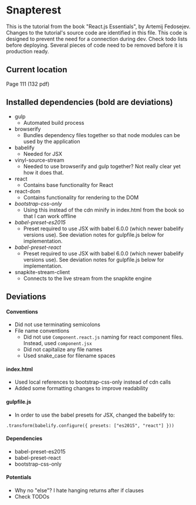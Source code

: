 # Snapterest

This is the tutorial from the book "React.js Essentials", by Artemij Fedosejev. Changes to the tutorial's source code are identified in this file. This code is designed to prevent the need for a connection during dev.  Check todo lists before deploying. Several pieces of code need to be removed before it is production ready.

## Current location

Page 111 (132 pdf)

## Installed dependencies (bold are deviations)

- gulp
  - Automated build process
- browserify
  - Bundles dependency files together so that node modules can be used by the application
- babelify
  - Needed for JSX
- vinyl-source-stream
  - Needed to use browserify and gulp together? Not really clear yet how it does that.
- react
  - Contains base functionality for React
- react-dom
  - Contains functionality for rendering to the DOM
- *bootstrap-css-only*
  - Using this instead of the cdn minify in index.html from the book so that I can work offline
- *babel-preset-es2015*
  - Preset required to use JSX with babel 6.0.0 (which newer babelify versions use). See deviation notes for gulpfile.js below for implementation.
- *babel-preset-react*
  - Preset required to use JSX with babel 6.0.0 (which newer babelify versions use). See deviation notes for gulpfile.js below for implementation.
- snapkite-stream-client
  - Connects to the live stream from the snapkite engine

## Deviations

#### Conventions

- Did not use terminating semicolons
- File name conventions
  - Did not use `Component.react.js` naming for react component files. Instead, used `component.jsx`
  - Did not capitalize any file names
  - Used snake_case for filename spaces

#### index.html

- Used local references to bootstrap-css-only instead of cdn calls
- Added some formatting changes to improve readability

#### gulpfile.js

- In order to use the babel presets for JSX, changed the babelify to:
```
.transform(babelify.configure({ presets: ["es2015", "react"] }))
```

#### Dependencies

- babel-preset-es2015
- babel-preset-react
- bootstrap-css-only

#### Potentials

- Why no "else"? I hate hanging returns after if clauses
- Check TODOs
